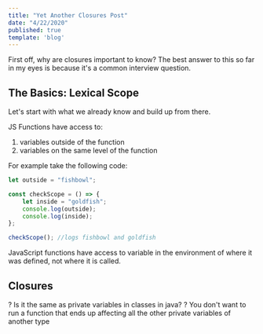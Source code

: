 ```yaml
---
title: "Yet Another Closures Post"
date: "4/22/2020"
published: true
template: 'blog'
---
```


First off, why are closures important to know? The best answer to this so far in my eyes is because it's a common interview question.  

## The Basics: Lexical Scope

Let's start with what we already know and build up from there.

JS Functions have access to:

1. variables outside of the function
2. variables on the same level of the function

For example take the following code:

```javascript
let outside = "fishbowl";

const checkScope = () => {
    let inside = "goldfish";
    console.log(outside);
    console.log(inside);
};

checkScope(); //logs fishbowl and goldfish
```

JavaScript functions have access to variable in the environment of where it was defined, not where it is called.

## Closures

? Is it the same as private variables in classes in java?
? You don't want to run a function that ends up affecting all the other private variables of another type
